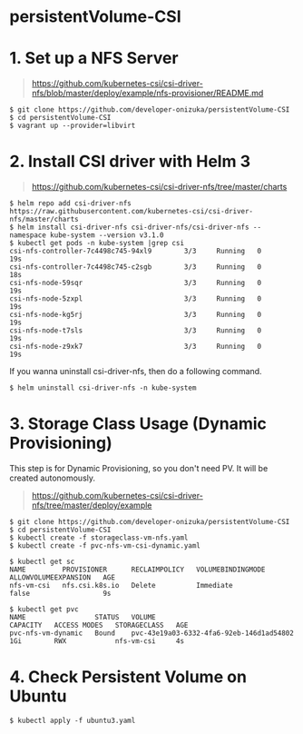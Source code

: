 # persistentVolume-CSI

# 1. Set up a NFS Server
> https://github.com/kubernetes-csi/csi-driver-nfs/blob/master/deploy/example/nfs-provisioner/README.md
```
$ git clone https://github.com/developer-onizuka/persistentVolume-CSI
$ cd persistentVolume-CSI
$ vagrant up --provider=libvirt
```

# 2. Install CSI driver with Helm 3
> https://github.com/kubernetes-csi/csi-driver-nfs/tree/master/charts
```
$ helm repo add csi-driver-nfs https://raw.githubusercontent.com/kubernetes-csi/csi-driver-nfs/master/charts
$ helm install csi-driver-nfs csi-driver-nfs/csi-driver-nfs --namespace kube-system --version v3.1.0
$ kubectl get pods -n kube-system |grep csi
csi-nfs-controller-7c4498c745-94xl9        3/3     Running   0             19s
csi-nfs-controller-7c4498c745-c2sgb        3/3     Running   0             18s
csi-nfs-node-59sqr                         3/3     Running   0             19s
csi-nfs-node-5zxpl                         3/3     Running   0             19s
csi-nfs-node-kg5rj                         3/3     Running   0             19s
csi-nfs-node-t7sls                         3/3     Running   0             19s
csi-nfs-node-z9xk7                         3/3     Running   0             19s
```

If you wanna uninstall csi-driver-nfs, then do a following command.
```
$ helm uninstall csi-driver-nfs -n kube-system
```

# 3. Storage Class Usage (Dynamic Provisioning)
This step is for Dynamic Provisioning, so you don't need PV. It will be created autonomously.
> https://github.com/kubernetes-csi/csi-driver-nfs/tree/master/deploy/example
```
$ git clone https://github.com/developer-onizuka/persistentVolume-CSI
$ cd persistentVolume-CSI
$ kubectl create -f storageclass-vm-nfs.yaml
$ kubectl create -f pvc-nfs-vm-csi-dynamic.yaml
```
```
$ kubectl get sc
NAME         PROVISIONER      RECLAIMPOLICY   VOLUMEBINDINGMODE   ALLOWVOLUMEEXPANSION   AGE
nfs-vm-csi   nfs.csi.k8s.io   Delete          Immediate           false                  9s

$ kubectl get pvc
NAME                 STATUS   VOLUME                                     CAPACITY   ACCESS MODES   STORAGECLASS   AGE
pvc-nfs-vm-dynamic   Bound    pvc-43e19a03-6332-4fa6-92eb-146d1ad54802   1Gi        RWX            nfs-vm-csi     4s
```

# 4. Check Persistent Volume on Ubuntu
```
$ kubectl apply -f ubuntu3.yaml
```
